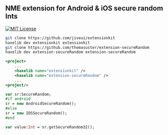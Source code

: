## NME extension for Android & iOS secure random Ints

[![MIT License](https://img.shields.io/badge/license-MIT-blue.svg?style=flat)](LICENSE.md)

```bash
git clone https://github.com/jiveui/extensionkit
haxelib dev extensionkit extensionkit
git clone https://github.com/thomasuster/extension-secureRandom
haxelib dev extension-secureRandom extension-secureRandom
```

```xml
<project>
    ...
    <haxelib name="extensionkit" />
    <haxelib name="extension-secureRandom" />
    ...
<project/>
```
```haxe
var sr:SecureRandom;
#if android
sr = new AndroidSecureRandom();
#else
sr = new IOSSecureRandom();
#end

var value:Int = sr.getSecureRandom32();
```
